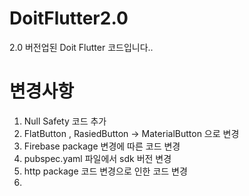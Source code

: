 # DoitFlutter2.0
2.0 버전업된 Doit Flutter 코드입니다..


# 변경사항

1. Null Safety 코드 추가
2. FlatButton , RasiedButton -> MaterialButton 으로 변경
3. Firebase package 변경에 따른 코드 변경
4. pubspec.yaml 파일에서 sdk 버전 변경
5. http package 코드 변경으로 인한 코드 변경
6. 

